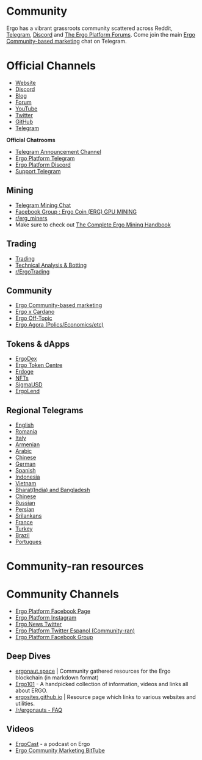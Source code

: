 
# Community

Ergo has a vibrant grassroots community scattered across Reddit, [Telegram](https://t.me/ergoplatform), [Discord](https://discord.gg/yDdb6yH3Zz) and [The Ergo Platform Forums](www.ergoforum.org). Come join the main [Ergo Community-based marketing](https://t.me/ErgoSocials) chat on Telegram. 

# Official Channels

- [Website](https://ergoplatform.org/en/)
- [Discord](https://discordapp.com/invite/gYrVrjS)
- [Blog](https://ergoplatform.org/en/blog/)
- [Forum](https://www.ergoforum.org/)
- [YouTube](https://www.youtube.com/channel/UC7cht_rw6ofX3wTirrQG8kw)
- [Twitter](https://twitter.com/ergoplatformorg)
- [GitHub](https://github.com/ergoplatform)
- [Telegram](https://t.me/ergoplatform)

**Official Chatrooms**
- [Telegram Announcement Channel](https://t.me/ergo_news)
- [Ergo Platform Telegram](https://t.me/ergoplatform)
- [Ergo Platform Discord](https://discord.gg/yDdb6yH3Zz)
- [Support Telegram](https://t.me/ergosupport)

## Mining
  
- [Telegram Mining Chat](https://t.me/ergo_mining)
- [Facebook Group : Ergo Coin (ERG) GPU MINING](https://www.facebook.com/groups/779328612722261/)
- [r/erg_miners](https://reddit.com/r/erg_miners)
- Make sure to check out [The Complete Ergo Mining Handbook](https://ergonaut.space/en/Mining)

## Trading
- [Trading](https://t.me/ERGtrading)
- [Technical Analysis & Botting](https://t.me/ERGTechnicalAnalysis)
- [r/ErgoTrading](https://reddit.com/r/ErgoTrading)

## Community
- [Ergo Community-based marketing](https://t.me/ErgoSocials)
- [Ergo x Cardano](https://t.me/ERGOxCARDANO)
- [Ergo Off-Topic](https://t.me/ErgoOfftopic)
- [Ergo Agora (Polics/Economics/etc)](https://t.me/ErgoAgora)

## Tokens & dApps
- [ErgoDex](https://t.me/ergodex)
- [Ergo Token Centre](https://t.me/ErgoTokenCentre)
- [Erdoge](https://t.me/ErdogeCommunity)
- [NFTs](https://t.me/ergo_nft_trading)
- [SigmaUSD](https://t.me/SigmaUSD)
- [ErgoLend](https://t.me/ErgoLend)

## Regional Telegrams
- [English](https://t.me/ergoplatform)
- [Romania](https://t.me/ergo_romania)
- [Italy](https://t.me/Ergo_Italia)
- [Armenian](https://t.me/ErgoArmeania)
- [Arabic](https://t.me/ergoplatform_arabic)
- [Chinese](https://t.me/ergoplatform_CH)
- [German](https://t.me/ergoplatform_german)
- [Spanish](https://t.me/ergoplatform_ES)
- [Indonesia](https://t.me/Ergo_Indonesian)
- [Vietnam](https://t.me/ErgoPlatform_Vietnam)
- [Bharat(India) and Bangladesh](https://t.me/ergoplatform_bangla_hindi)
- [Chinese](https://t.me/ergoplatform_CH)
- [Russian](https://t.me/ergoplatformru)
- [Persian](https://t.me/ergoplatform_IR)
- [Srilankans](https://t.me/ergoplatform_sl)
- [France](https://t.me/ergofrance)
- [Turkey](https://t.me/ergoplatform_tr)
- [Brazil](https://t.me/ergobrazil)
- [Portugues](https://t.me/ErgoPortuguese)

# Community-ran resources


# Community Channels
- [Ergo Platform Facebook Page](https://www.facebook.com/Ergo-Platform-108753484685015)
- [Ergo Platform Instagram](https://www.instagram.com/ergo_platform/)
- [Ergo News Twitter](https://twitter.com/NewsErgo)
- [Ergo Platform Twitter Espanol (Community-ran)](https://twitter.com/ErgoPlatformES)
- [Ergo Platform Facebook Group](facebook.com/groups/ergoplatform)


## Deep Dives
- [ergonaut.space](https://ergonaut.space/en/home) | Community gathered resources for the Ergo blockchain (in markdown format)
- [Ergo101](https://ergo101.org/) - A handpicked collection of information, videos and links all about ERGO.
- [ergosites.github.io](https://ergosites.github.io/) | Resource page which links to various websites and utilities. 
- [/r/ergonauts - FAQ](https://www.reddit.com/r/ergonauts/wiki/faq)

## Videos
- [ErgoCast](https://ergocast.io/) - a podcast on Ergo 
- [Ergo Community Marketing BitTube](https://bittube.tv/profile/Ergo%20Community%20Marketing)